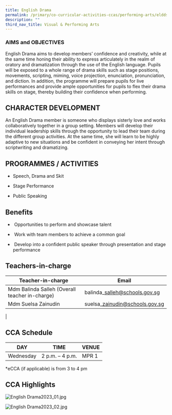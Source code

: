 ```yaml
---
title: English Drama
permalink: /primary/co-curricular-activities-ccas/performing-arts/eldds/
description: ""
third_nav_title: Visual & Performing Arts
---
```

### AIMS and OBJECTIVES

English Drama aims to develop members’ confidence and creativity, while at the same time honing their ability to express articulately in the realm of oratory and dramatization through the use of the English language. Pupils will be exposed to a whole range of drama skills such as stage positions, movements, scripting, miming, voice projection, enunciation, pronunciation, and diction. In addition, the programme will prepare pupils for live performances and provide ample opportunities for pupils to flex their drama skills on stage, thereby building their confidence when performing.  

  

CHARACTER DEVELOPMENT
---------------------

An English Drama member is someone who displays sisterly love and works collaboratively together in a group setting. Members will develop their individual leadership skills through the opportunity to lead their team during the different group activities. At the same time, she will learn to be highly adaptive to new situations and be confident in conveying her intent through scriptwriting and dramatizing.  

PROGRAMMES / ACTIVITIES
-----------------------

*   Speech, Drama and Skit  
    
*   Stage Performance
*   Public Speaking

Benefits
--------

*    Opportunities to perform and showcase talent  
    
*    Work with team members to achieve a common goal 
*    Develop into a confident public speaker through presentation and stage performance  
    

Teachers-in-charge
------------------

| Teacher-in-charge | Email |
| --- | --- |
| Mdm Balinda Salleh (Overall teacher in-charge) | balinda\_salleh@schools.gov.sg |
| Mdm Suelsa Zainudin | suelsa\_zainudin@schools.gov.sg  
 |

  

CCA Schedule
------------

| DAY | TIME | VENUE |
| --- | --- | --- |
| Wednesday | 2 p.m. – 4 p.m. | MPR 1 |

\*eCCA (if applicable) is from 3 to 4 pm  

CCA Highlights
--------------

  
![English Drama2023_01.jpg](https://chijstnicholasgirls-moe-edu-sg-admin.cwp.sg/qql/slot/u569/Primary/CCAs/Performing%20Arts/English%20Drama/English%20Drama2023_01.jpg)  
  
  
  

![English Drama2023_02.jpg](https://chijstnicholasgirls-moe-edu-sg-admin.cwp.sg/qql/slot/u569/Primary/CCAs/Performing%20Arts/English%20Drama/English%20Drama2023_02.jpg)